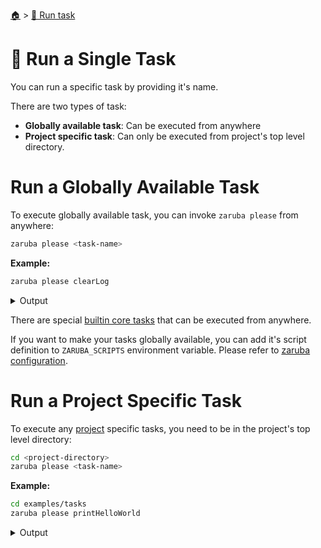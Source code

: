 <!--startTocHeader-->
[🏠](../README.md) > [🏃 Run task](README.md)
# 🍺 Run a Single Task
<!--endTocHeader-->

You can run a specific task by providing it's name.

There are two types of task:

* __Globally available task__: Can be executed from anywhere
* __Project specific task__: Can only be executed from project's top level directory.

# Run a Globally Available Task

To execute globally available task, you can invoke `zaruba please` from anywhere:

```bash
zaruba please <task-name>
```

__Example:__

<!--startCode-->
```bash
zaruba please clearLog
```
 
<details>
<summary>Output</summary>
 
```````
Job Starting...
 Elapsed Time: 1.218µs
 Current Time: 12:34:03
  Run  'clearLog' command on /home/gofrendi/zaruba/docs
   clearLog              12:34:03.674 Log removed
  Successfully running  'clearLog' command
  Job Running...
 Elapsed Time: 105.300848ms
 Current Time: 12:34:03
  
  Job Complete!!! 
  Terminating
  Job Ended...
 Elapsed Time: 306.018202ms
 Current Time: 12:34:03
zaruba please clearLog
```````
</details>
<!--endCode-->

 There are special [builtin core tasks](../core-tasks/README.md) that can be executed from anywhere.
 
 If you want to make your tasks globally available, you can add it's script definition to `ZARUBA_SCRIPTS` environment variable. Please refer to [zaruba configuration](../configuration.md).

# Run a Project Specific Task

To execute any [project](./project/README.md) specific tasks, you need to be in the project's top level directory:

```bash
cd <project-directory>
zaruba please <task-name>
```

__Example:__

<!--startCode-->
```bash
cd examples/tasks
zaruba please printHelloWorld
```
 
<details>
<summary>Output</summary>
 
```````
Job Starting...
 Elapsed Time: 1.232µs
 Current Time: 12:34:04
  Run  'printHelloWorld' command on /home/gofrendi/zaruba/docs/examples/tasks
   printHelloWorld       12:34:04.117 hello world
  Successfully running  'printHelloWorld' command
  Job Running...
 Elapsed Time: 102.010301ms
 Current Time: 12:34:04
  
  Job Complete!!! 
  Terminating
  Job Ended...
 Elapsed Time: 212.891013ms
 Current Time: 12:34:04
zaruba please printHelloWorld
```````
</details>
<!--endCode-->


<!--startTocSubTopic-->
<!--endTocSubTopic-->